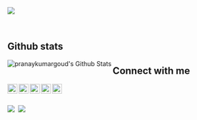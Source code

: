 <!-- ### Hi there 👋 -->
[<img src="https://github.com/pranaykumargoud/pranaykumargoud/blob/master/intro.png?raw=true" >](https://www.linkedin.com/in/pranaykumargoud/)
<!--
**pranaykumargoud/pranaykumargoud** is a ✨ _special_ ✨ repository because its `README.md` (this file) appears on your GitHub profile.

Here are some ideas to get you started:

- 🔭 I’m currently working on ...
- 🌱 I’m currently learning ...
- 👯 I’m looking to collaborate on ...
- 🤔 I’m looking for help with ...
- 💬 Ask me about ...
- 📫 How to reach me: ...
- 😄 Pronouns: ...
- ⚡ Fun fact: ...

[<img src="https://image.flaticon.com/icons/svg/123/123718.svg" border="25px" width="25">](https://www.linkedin.com/in/pranaykumargoud/) [<img src="https://image.flaticon.com/icons/svg/123/123728.svg"  width="25">](https://www.linkedin.com/in/pranaykumargoud/)    [<img src="https://img.icons8.com/ios-filled/50/000000/medium-logo.png"  width="29">](https://www.linkedin.com/in/pranaykumargoud/)   [<img src="https://image.flaticon.com/icons/svg/123/123726.svg"  width="29">](https://www.linkedin.com/in/pranaykumargoud/)
-->



<br/>

 ## Github stats

<img align="left" alt="pranaykumargoud's Github Stats" src="https://github-readme-stats.codestackr.vercel.app/api?username=pranaykumargoud&show_icons=true&hide_border=true" />


 ## Connect with me

<!--[<img align="left" alt="pranaykumargoud-portfolio" width="22px" src="https://raw.githubusercontent.com/iconic/open-iconic/master/svg/globe.svg" />][website]-->
[<img align="left" alt="pranaykumargoud-portfolio" width="22px" src="https://image.flaticon.com/icons/png/512/69/69045.png" />][website]
[<img align="left" alt="pranaykumargoud | Twitter" width="22px" src="https://cdn.jsdelivr.net/npm/simple-icons@v3/icons/twitter.svg" />][twitter]
[<img align="left" alt="pranaykumargoud | LinkedIn" width="22px" src="https://cdn.jsdelivr.net/npm/simple-icons@v3/icons/linkedin.svg" />][linkedin]
[<img align="left" alt="pranaykumargoud | Instagram" width="22px" src="https://cdn.jsdelivr.net/npm/simple-icons@v3/icons/instagram.svg" />][instagram]
[<img align="left" alt="pranaykumargoud | Instagram" width="22px" src="https://cdn.jsdelivr.net/npm/simple-icons@v3/icons/medium.svg" />][medium]


[website]: https://pranaykumargoud.github.io/
[twitter]: https://twitter.com/code__vampire
[instagram]: https://www.instagram.com/pranay.artisan/
[linkedin]: https://www.linkedin.com/in/pranaykumargoud/
[medium]: https://medium.com/@pranaykumargoud



<br/>
<br/>

<!-- [![Visits Badge](https://badges.pufler.dev/visits/pranaykumargoud/pranaykumargoud)](#)
[![Repos Badge](https://badges.pufler.dev/repos/pranaykumargoud)](https://github.com/pranaykumargoud?tab=repositories)
[![Gists Badge](https://badges.pufler.dev/gists/pranaykumargoud)](https://gist.github.com/pranaykumargoud)
-->
<p >
 <a target="_blank"href="https://medium.com/@pranaykumargoud"><img src="https://img.shields.io/badge/Medium%20-%231572B6.svg?color=black&style=for-the-badge&logo=medium&logoColor=white" /></a>&nbsp;
<a target="_blank"href="https://twitter.com/code__vampire"><img src="https://img.shields.io/badge/twitter-%231DA1F2.svg?&style=for-the-badge&logo=twitter&logoColor=white" /></a>
</p>

